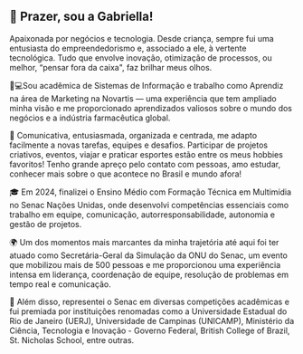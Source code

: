## 👋 Prazer, sou a Gabriella! 

Apaixonada por negócios e tecnologia. Desde criança, sempre fui uma entusiasta do empreendedorismo e, associado a ele, à vertente tecnológica. Tudo que envolve inovação, otimização de processos, ou melhor, “pensar fora da caixa", faz brilhar meus olhos.

👩💻Sou acadêmica de Sistemas de Informação e trabalho como Aprendiz na área de Marketing na Novartis — uma experiência que tem ampliado minha visão e me proporcionado aprendizados valiosos sobre o mundo dos negócios e a indústria farmacêutica global.

🌟 Comunicativa, entusiasmada, organizada e centrada, me adapto facilmente a novas tarefas, equipes e desafios. Participar de projetos criativos, eventos, viajar e praticar esportes estão entre os meus hobbies favoritos! Tenho grande apreço pelo contato com pessoas, amo estudar, conhecer mais sobre o que acontece no Brasil e mundo afora! 

🎓 Em 2024, finalizei o Ensino Médio com Formação Técnica em Multimídia no Senac Nações Unidas, onde desenvolvi competências essenciais como trabalho em equipe, comunicação, autorresponsabilidade, autonomia e gestão de projetos. 

🌍 Um dos momentos mais marcantes da minha trajetória até aqui foi ter atuado como Secretária-Geral da Simulação da ONU do Senac, um evento que mobilizou mais de 500 pessoas e me proporcionou uma experiência intensa em liderança, coordenação de equipe, resolução de problemas em tempo real e comunicação.

🏅 Além disso, representei o Senac em diversas competições acadêmicas e fui premiada por instituições renomadas como a Universidade Estadual do Rio de Janeiro (UERJ), Universidade de Campinas (UNICAMP), Ministério da Ciência, Tecnologia e Inovação - Governo Federal, British College of Brazil, St. Nicholas School, entre outras.

<!--
**gabriellarsoares/gabriellarsoares** is a ✨ _special_ ✨ repository because its `README.md` (this file) appears on your GitHub profile.

Here are some ideas to get you started:

- 🔭 I’m currently working on ...
- 🌱 I’m currently learning ...
- 👯 I’m looking to collaborate on ...
- 🤔 I’m looking for help with ...
- 💬 Ask me about ...
- 📫 How to reach me: ...
- 😄 Pronouns: ...
- ⚡ Fun fact: ...
-->
